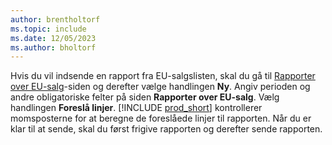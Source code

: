 ```yaml
---
author: brentholtorf
ms.topic: include
ms.date: 12/05/2023
ms.author: bholtorf
---
```


Hvis du vil indsende en rapport fra EU-salgslisten, skal du gå til [Rapporter over EU-salg](https://businesscentral.dynamics.com?page=321)-siden og derefter vælge handlingen **Ny**. Angiv perioden og andre obligatoriske felter på siden **Rapporter over EU-salg**. Vælg handlingen **Foreslå linjer**. [!INCLUDE [prod_short](../includes/prod_short.md)] kontrollerer momsposterne for at beregne de foreslåede linjer til rapporten. Når du er klar til at sende, skal du først frigive rapporten og derefter sende rapporten.
